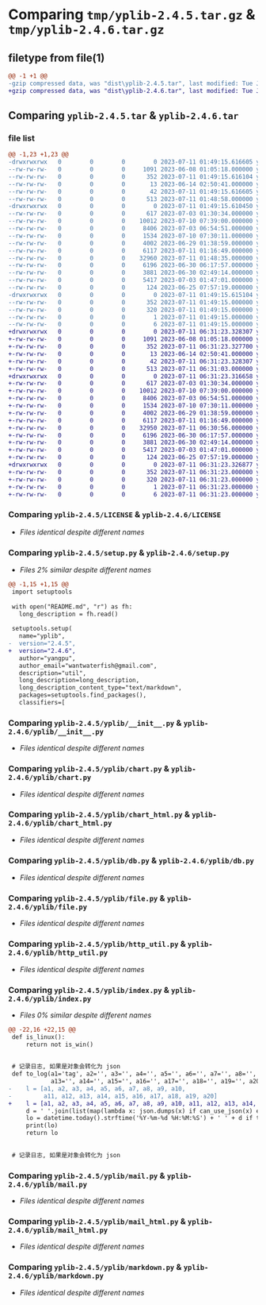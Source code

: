 # Comparing `tmp/yplib-2.4.5.tar.gz` & `tmp/yplib-2.4.6.tar.gz`

## filetype from file(1)

```diff
@@ -1 +1 @@
-gzip compressed data, was "dist\yplib-2.4.5.tar", last modified: Tue Jul 11 01:49:15 2023, max compression
+gzip compressed data, was "dist\yplib-2.4.6.tar", last modified: Tue Jul 11 06:31:23 2023, max compression
```

## Comparing `yplib-2.4.5.tar` & `yplib-2.4.6.tar`

### file list

```diff
@@ -1,23 +1,23 @@
-drwxrwxrwx   0        0        0        0 2023-07-11 01:49:15.616605 yplib-2.4.5/
--rw-rw-rw-   0        0        0     1091 2023-06-08 01:05:18.000000 yplib-2.4.5/LICENSE
--rw-rw-rw-   0        0        0      352 2023-07-11 01:49:15.616104 yplib-2.4.5/PKG-INFO
--rw-rw-rw-   0        0        0       13 2023-06-14 02:50:41.000000 yplib-2.4.5/README.md
--rw-rw-rw-   0        0        0       42 2023-07-11 01:49:15.616605 yplib-2.4.5/setup.cfg
--rw-rw-rw-   0        0        0      513 2023-07-11 01:48:58.000000 yplib-2.4.5/setup.py
-drwxrwxrwx   0        0        0        0 2023-07-11 01:49:15.610450 yplib-2.4.5/yplib/
--rw-rw-rw-   0        0        0      617 2023-07-03 01:30:34.000000 yplib-2.4.5/yplib/__init__.py
--rw-rw-rw-   0        0        0    10012 2023-07-10 07:39:00.000000 yplib-2.4.5/yplib/chart.py
--rw-rw-rw-   0        0        0     8406 2023-07-03 06:54:51.000000 yplib-2.4.5/yplib/chart_html.py
--rw-rw-rw-   0        0        0     1534 2023-07-10 07:30:11.000000 yplib-2.4.5/yplib/db.py
--rw-rw-rw-   0        0        0     4002 2023-06-29 01:38:59.000000 yplib-2.4.5/yplib/file.py
--rw-rw-rw-   0        0        0     6117 2023-07-11 01:16:49.000000 yplib-2.4.5/yplib/http_util.py
--rw-rw-rw-   0        0        0    32960 2023-07-11 01:48:35.000000 yplib-2.4.5/yplib/index.py
--rw-rw-rw-   0        0        0     6196 2023-06-30 06:17:57.000000 yplib-2.4.5/yplib/mail.py
--rw-rw-rw-   0        0        0     3881 2023-06-30 02:49:14.000000 yplib-2.4.5/yplib/mail_html.py
--rw-rw-rw-   0        0        0     5417 2023-07-03 01:47:01.000000 yplib-2.4.5/yplib/markdown.py
--rw-rw-rw-   0        0        0      124 2023-06-25 07:57:19.000000 yplib-2.4.5/yplib/temp.py
-drwxrwxrwx   0        0        0        0 2023-07-11 01:49:15.615104 yplib-2.4.5/yplib.egg-info/
--rw-rw-rw-   0        0        0      352 2023-07-11 01:49:15.000000 yplib-2.4.5/yplib.egg-info/PKG-INFO
--rw-rw-rw-   0        0        0      320 2023-07-11 01:49:15.000000 yplib-2.4.5/yplib.egg-info/SOURCES.txt
--rw-rw-rw-   0        0        0        1 2023-07-11 01:49:15.000000 yplib-2.4.5/yplib.egg-info/dependency_links.txt
--rw-rw-rw-   0        0        0        6 2023-07-11 01:49:15.000000 yplib-2.4.5/yplib.egg-info/top_level.txt
+drwxrwxrwx   0        0        0        0 2023-07-11 06:31:23.328307 yplib-2.4.6/
+-rw-rw-rw-   0        0        0     1091 2023-06-08 01:05:18.000000 yplib-2.4.6/LICENSE
+-rw-rw-rw-   0        0        0      352 2023-07-11 06:31:23.327700 yplib-2.4.6/PKG-INFO
+-rw-rw-rw-   0        0        0       13 2023-06-14 02:50:41.000000 yplib-2.4.6/README.md
+-rw-rw-rw-   0        0        0       42 2023-07-11 06:31:23.328307 yplib-2.4.6/setup.cfg
+-rw-rw-rw-   0        0        0      513 2023-07-11 06:31:03.000000 yplib-2.4.6/setup.py
+drwxrwxrwx   0        0        0        0 2023-07-11 06:31:23.316658 yplib-2.4.6/yplib/
+-rw-rw-rw-   0        0        0      617 2023-07-03 01:30:34.000000 yplib-2.4.6/yplib/__init__.py
+-rw-rw-rw-   0        0        0    10012 2023-07-10 07:39:00.000000 yplib-2.4.6/yplib/chart.py
+-rw-rw-rw-   0        0        0     8406 2023-07-03 06:54:51.000000 yplib-2.4.6/yplib/chart_html.py
+-rw-rw-rw-   0        0        0     1534 2023-07-10 07:30:11.000000 yplib-2.4.6/yplib/db.py
+-rw-rw-rw-   0        0        0     4002 2023-06-29 01:38:59.000000 yplib-2.4.6/yplib/file.py
+-rw-rw-rw-   0        0        0     6117 2023-07-11 01:16:49.000000 yplib-2.4.6/yplib/http_util.py
+-rw-rw-rw-   0        0        0    32950 2023-07-11 06:30:56.000000 yplib-2.4.6/yplib/index.py
+-rw-rw-rw-   0        0        0     6196 2023-06-30 06:17:57.000000 yplib-2.4.6/yplib/mail.py
+-rw-rw-rw-   0        0        0     3881 2023-06-30 02:49:14.000000 yplib-2.4.6/yplib/mail_html.py
+-rw-rw-rw-   0        0        0     5417 2023-07-03 01:47:01.000000 yplib-2.4.6/yplib/markdown.py
+-rw-rw-rw-   0        0        0      124 2023-06-25 07:57:19.000000 yplib-2.4.6/yplib/temp.py
+drwxrwxrwx   0        0        0        0 2023-07-11 06:31:23.326877 yplib-2.4.6/yplib.egg-info/
+-rw-rw-rw-   0        0        0      352 2023-07-11 06:31:23.000000 yplib-2.4.6/yplib.egg-info/PKG-INFO
+-rw-rw-rw-   0        0        0      320 2023-07-11 06:31:23.000000 yplib-2.4.6/yplib.egg-info/SOURCES.txt
+-rw-rw-rw-   0        0        0        1 2023-07-11 06:31:23.000000 yplib-2.4.6/yplib.egg-info/dependency_links.txt
+-rw-rw-rw-   0        0        0        6 2023-07-11 06:31:23.000000 yplib-2.4.6/yplib.egg-info/top_level.txt
```

### Comparing `yplib-2.4.5/LICENSE` & `yplib-2.4.6/LICENSE`

 * *Files identical despite different names*

### Comparing `yplib-2.4.5/setup.py` & `yplib-2.4.6/setup.py`

 * *Files 2% similar despite different names*

```diff
@@ -1,15 +1,15 @@
 import setuptools
 
 with open("README.md", "r") as fh:
   long_description = fh.read()
 
 setuptools.setup(
   name="yplib",
-  version="2.4.5",
+  version="2.4.6",
   author="yangpu",
   author_email="wantwaterfish@gmail.com",
   description="util",
   long_description=long_description,
   long_description_content_type="text/markdown",
   packages=setuptools.find_packages(),
   classifiers=[
```

### Comparing `yplib-2.4.5/yplib/__init__.py` & `yplib-2.4.6/yplib/__init__.py`

 * *Files identical despite different names*

### Comparing `yplib-2.4.5/yplib/chart.py` & `yplib-2.4.6/yplib/chart.py`

 * *Files identical despite different names*

### Comparing `yplib-2.4.5/yplib/chart_html.py` & `yplib-2.4.6/yplib/chart_html.py`

 * *Files identical despite different names*

### Comparing `yplib-2.4.5/yplib/db.py` & `yplib-2.4.6/yplib/db.py`

 * *Files identical despite different names*

### Comparing `yplib-2.4.5/yplib/file.py` & `yplib-2.4.6/yplib/file.py`

 * *Files identical despite different names*

### Comparing `yplib-2.4.5/yplib/http_util.py` & `yplib-2.4.6/yplib/http_util.py`

 * *Files identical despite different names*

### Comparing `yplib-2.4.5/yplib/index.py` & `yplib-2.4.6/yplib/index.py`

 * *Files 0% similar despite different names*

```diff
@@ -22,16 +22,15 @@
 def is_linux():
     return not is_win()
 
 
 # 记录日志, 如果是对象会转化为 json
 def to_log(a1='tag', a2='', a3='', a4='', a5='', a6='', a7='', a8='', a9='', a10='', a11='', a12='',
            a13='', a14='', a15='', a16='', a17='', a18='', a19='', a20='', time_prefix=True):
-    l = [a1, a2, a3, a4, a5, a6, a7, a8, a9, a10,
-         a11, a12, a13, a14, a15, a16, a17, a18, a19, a20]
+    l = [a1, a2, a3, a4, a5, a6, a7, a8, a9, a10, a11, a12, a13, a14, a15, a16, a17, a18, a19, a20]
     d = ' '.join(list(map(lambda x: json.dumps(x) if can_use_json(x) else str(x), l)))
     lo = datetime.today().strftime('%Y-%m-%d %H:%M:%S') + ' ' + d if time_prefix else d
     print(lo)
     return lo
 
 
 # 记录日志, 如果是对象会转化为 json
```

### Comparing `yplib-2.4.5/yplib/mail.py` & `yplib-2.4.6/yplib/mail.py`

 * *Files identical despite different names*

### Comparing `yplib-2.4.5/yplib/mail_html.py` & `yplib-2.4.6/yplib/mail_html.py`

 * *Files identical despite different names*

### Comparing `yplib-2.4.5/yplib/markdown.py` & `yplib-2.4.6/yplib/markdown.py`

 * *Files identical despite different names*


